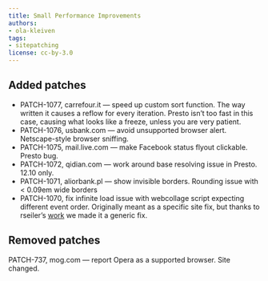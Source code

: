 ```yaml
---
title: Small Performance Improvements
authors:
- ola-kleiven
tags:
- sitepatching
license: cc-by-3.0
---
```


## Added patches

- PATCH-1077, carrefour.it — speed up custom sort function. The way written it causes a reflow for every iteration. Presto isn’t too fast in this case, causing what looks like a freeze, unless you are very patient.
- PATCH-1076, usbank.com — avoid unsupported browser alert. Netscape-style browser sniffing.
- PATCH-1075, mail.live.com — make Facebook status flyout clickable. Presto bug.
- PATCH-1072, qidian.com — work around base resolving issue in Presto. 12.10 only.
- PATCH-1071, aliorbank.pl — show invisible borders. Rounding issue with < 0.09em wide borders
- PATCH-1070, fix infinite load issue with webcollage script expecting different event order. Originally meant as a specific site fix, but thanks to rseiler’s [work][1] we made it a generic fix.

[1]: http://my.opera.com/sitepatching/blog/show.dml/56235332#comment100029282

## Removed patches

PATCH-737, mog.com — report Opera as a supported browser. Site changed.
